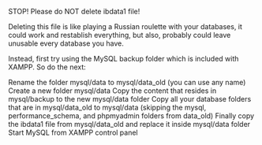 STOP! Please do NOT delete ibdata1 file!

Deleting this file is like playing a Russian roulette with your databases, it could work and restablish everything, but also, probably could leave unusable every database you have.

Instead, first try using the MySQL backup folder which is included with XAMPP. So do the next:

Rename the folder mysql/data to mysql/data_old (you can use any name)
Create a new folder mysql/data
Copy the content that resides in mysql/backup to the new mysql/data folder
Copy all your database folders that are in mysql/data_old to mysql/data (skipping the mysql, performance_schema, and phpmyadmin folders from data_old)
Finally copy the ibdata1 file from mysql/data_old and replace it inside mysql/data folder
Start MySQL from XAMPP control panel
